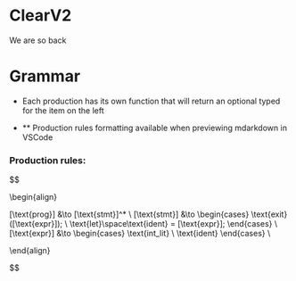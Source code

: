 # ClearV2
We are so back

# Grammar
- Each production has its own function that will return an optional typed for the item on the left

- ** Production rules formatting available when previewing mdarkdown in VSCode

### Production rules:

$$

\begin{align}

[\text{prog}] &\to [\text{stmt}]^*
\\
[\text{stmt}] &\to 
\begin{cases}
\text{exit}([\text{expr}]); \\
\text{let}\space\text{ident} = [\text{expr}];
\end{cases}
\\
[\text{expr}] &\to 
\begin{cases}
\text{int\_lit} \\
\text{ident}
\end{cases}
\\


\end{align}

$$